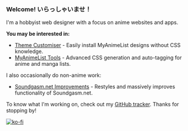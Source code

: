 ### Welcome! いらっしゃいませ！

I'm a hobbyist web designer with a focus on anime websites and apps.

**You may be interested in:**

- [Theme Customiser](https://github.com/ValerioLyndon/Theme-Customiser) - Easily install MyAnimeList designs without CSS knowledge.
- [MyAnimeList Tools](https://github.com/ValerioLyndon/MyAnimeList-Tools) - Advanced CSS generation and auto-tagging for anime and manga lists.

I also occasionally do non-anime work:

- [Soundgasm.net Improvements](https://github.com/ValerioLyndon/Soundgasm-Improvements) - Restyles and massively improves functionality of Soundgasm.net.

To know what I'm working on, check out my [GitHub tracker](https://github.com/users/ValerioLyndon/projects/1/views/1). Thanks for stopping by!

[![ko-fi](https://ko-fi.com/img/githubbutton_sm.svg)](https://ko-fi.com/P5P6C87DR)
